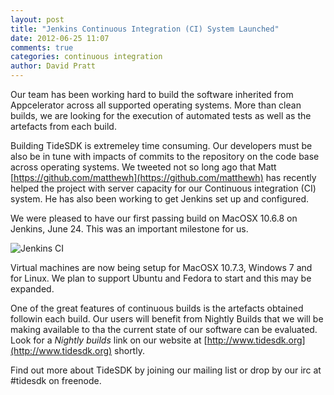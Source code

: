 ```yaml
---
layout: post
title: "Jenkins Continuous Integration (CI) System Launched"
date: 2012-06-25 11:07
comments: true
categories: continuous integration
author: David Pratt
---
```


Our team has been working hard to build the software inherited from Appcelerator across all supported operating systems. More than clean builds, we are looking for the execution of automated tests as well as the artefacts from each build.

Building TideSDK is extremeley time consuming. Our developers must be also be in tune with impacts of commits to the repository on the code base across operating systems. We tweeted not so long ago that Matt [https://github.com/matthewh](https://github.com/matthewh) has recently helped the project with server capacity for our Continuous integration (CI) system. He has also been working to get Jenkins set up and configured.

We were pleased to have our first passing build on MacOSX 10.6.8 on Jenkins, June 24. This was an important milestone for us.

![Jenkins CI](http://tidesdk.github.com/images/jenkins-ci.png)

Virtual machines are now being setup for MacOSX 10.7.3, Windows 7 and for Linux. We plan to support Ubuntu and Fedora to start and this may be expanded.

One of the great features of continuous builds is the artefacts obtained followin each build. Our users will benefit from Nightly Builds that we will be making available to tha the current state of our software can be evaluated. Look for a *Nightly builds* link on our website at [http://www.tidesdk.org](http://www.tidesdk.org) shortly.

Find out more about TideSDK by joining our mailing list or drop by our irc at #tidesdk on freenode.